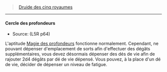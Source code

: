 ﻿---
!GenericItem
Name: Cercle des profondeurs
Source: (L5R p64)
Id: l5r_druid_hd.md#cercle-des-profondeurs
ParentLink: l5r_druid_hd.md#druide-des-cinq-royaumes
ParentName: Druide des cinq royaumes
NameLevel: 4
Attributes: {}
AttributesDictionary: >+
  {}

---
> [Druide des cinq royaumes](hd_l5r_druid.md)

---

#### Cercle des profondeurs

- Source: (L5R p64)

L'aptitude [Magie des profondeurs](hd_druid_depths_magie_des_profondeurs.md) fonctionne normalement. Cependant, ne pouvant dépenser d'emplacement de sorts afin d'effectuer des dégâts supplémentaires, vous devez désormais dépenser des dés de vie afin de rajouter 2d4 dégâts par dé de vie dépensé. Vous pouvez, à la place d'un dé de vie, décider de dépenser un niveau de fatigue.

